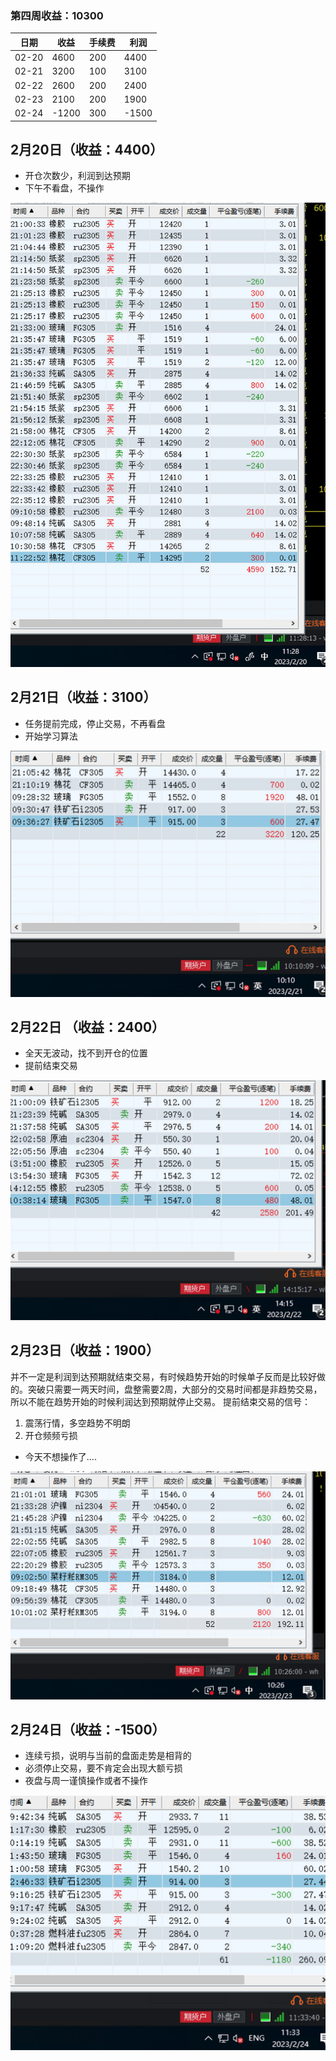 ### 第四周收益：10300

| 日期  | 收益  | 手续费 | 利润  |
| ----- | ----- | ------ | ----- |
| 02-20 | 4600  | 200    | 4400  |
| 02-21 | 3200  | 100    | 3100  |
| 02-22 | 2600  | 200    | 2400  |
| 02-23 | 2100  | 200    | 1900  |
| 02-24 | -1200 | 300    | -1500 |



## 2月20日（收益：4400）

* 开仓次数少，利润到达预期
* 下午不看盘，不操作

![20230220](../../images/202302/20230220.png)



## 2月21日（收益：3100）

* 任务提前完成，停止交易，不再看盘
* 开始学习算法

![20230221](../../images/202302/20230221.png)





## 2月22日 （收益：2400）

* 全天无波动，找不到开仓的位置
* 提前结束交易

![20230222](../../images/202302/20230222.png)



## 2月23日（收益：1900）

并不一定是利润到达预期就结束交易，有时候趋势开始的时候单子反而是比较好做的。突破只需要一两天时间，盘整需要2周，大部分的交易时间都是非趋势交易，所以不能在趋势开始的时候利润达到预期就停止交易。 提前结束交易的信号：

1. 震荡行情，多空趋势不明朗
2. 开仓频频亏损

* 今天不想操作了....

![20230223](../../images/202302/20230223.png)



## 2月24日（收益：-1500）

* 连续亏损，说明与当前的盘面走势是相背的
* 必须停止交易，要不肯定会出现大额亏损
* 夜盘与周一谨慎操作或者不操作

![20230224](../../images/202302/20230224.png)

